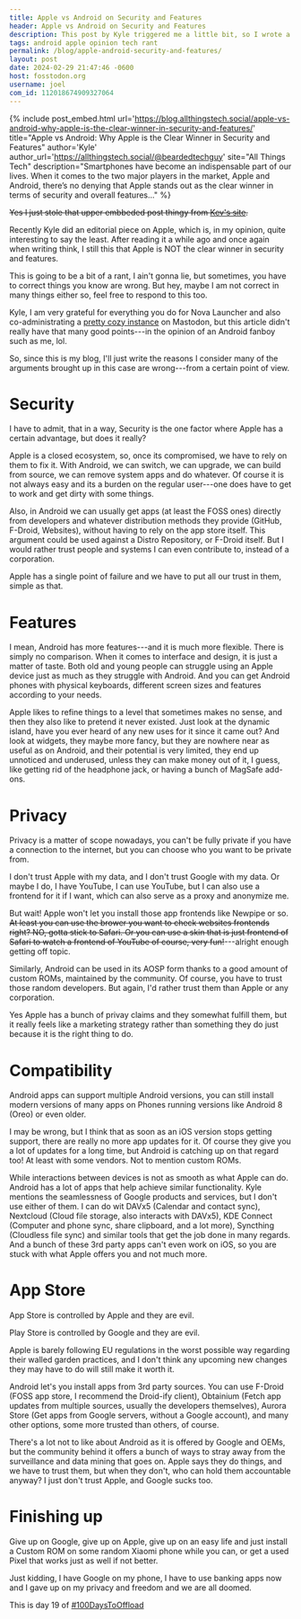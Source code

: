 ```yaml
---
title: Apple vs Android on Security and Features
header: Apple vs Android on Security and Features
description: This post by Kyle triggered me a little bit, so I wrote a response with my opinion on the matter
tags: android apple opinion tech rant
permalink: /blog/apple-android-security-and-features/
layout: post
date: 2024-02-29 21:47:46 -0600
host: fosstodon.org
username: joel
com_id: 112018674909327064
---
```


{% include post_embed.html
url='https://blog.allthingstech.social/apple-vs-android-why-apple-is-the-clear-winner-in-security-and-features/'
title="Apple vs Android: Why Apple is the Clear Winner in Security and Features" 
author='Kyle'
author_url='https://allthingstech.social/@beardedtechguy' 
site="All Things Tech" 
description="Smartphones have become an indispensable part of our lives. When it comes to the two major players in the market, Apple and Android, there’s no denying that Apple stands out as the clear winner in terms of security and overall features..."
%}

~~Yes I just stole that upper embbeded post thingy from [Kev's site](https://kevquirk.com).~~

Recently Kyle did an editorial piece on Apple, which is, in my opinion, quite interesting to say the least. After reading it a while ago and once again when writing think, I still this that Apple is NOT the clear winner in security and features.

This is going to be a bit of a rant, I ain't gonna lie, but sometimes, you have to correct things you know are wrong. But hey, maybe I am not correct in many things either so, feel free to respond to this too.

Kyle, I am very grateful for everything you do for Nova Launcher and also co-administrating a [pretty cozy instance](https://allthingstech.social) on Mastodon, but this article didn't really have that many good points---in the opinion of an Android fanboy such as me, lol.

So, since this is my blog, I'll just write the reasons I consider many of the arguments brought up in this case are wrong---from a certain point of view.

# Security

I have to admit, that in a way, Security is the one factor where Apple has a certain advantage, but does it really?

Apple is a closed ecosystem, so, once its compromised, we have to rely on them to fix it. With Android, we can switch, we can upgrade, we can build from source, we can remove system apps and do whatever. Of course it is not always easy and its a burden on the regular user---one does have to get to work and get dirty with some things.

Also, in Android we can usually get apps (at least the FOSS ones) directly from developers and whatever distribution methods they provide (GitHub, F-Droid, Websites), without having to rely on the app store itself. This argument could be used against a Distro Repository, or F-Droid itself. But I would rather trust people and systems I can even contribute to, instead of a corporation. 

Apple has a single point of failure and we have to put all our trust in them, simple as that.

# Features

I mean, Android has more features---and it is much more flexible. There is simply no comparison. When it comes to interface and design, it is just a matter of taste. Both old and young people can struggle using an Apple device just as much as they struggle with Android. And you can get Android phones with physical keyboards, different screen sizes and features according to your needs.

Apple likes to refine things to a level that sometimes makes no sense, and then they also like to pretend it never existed. Just look at the dynamic island, have you ever heard of any new uses for it since it came out? And look at widgets, they maybe more fancy, but they are nowhere near as useful as on Android, and their potential is very limited, they end up unnoticed and underused, unless they can make money out of it, I guess, like getting rid of the headphone jack, or having a bunch of MagSafe add-ons.

# Privacy

Privacy is a matter of scope nowadays, you can't be fully private if you have a connection to the internet, but you can choose who you want to be private from.

I don't trust Apple with my data, and I don't trust Google with my data. Or maybe I do, I have YouTube, I can use YouTube, but I can also use a frontend for it if I want, which can also serve as a proxy and anonymize me. 

But wait! Apple won't let you install those app frontends like Newpipe or so. ~~At least you can use the brower you want to check websites frontends right? NO, gotta stick to Safari. Or you can use a skin that is just frontend of Safari to watch a frontend of YouTube of course, very fun!~~---alright enough getting off topic.

Similarly, Android can be used in its AOSP form thanks to a good amount of custom ROMs, maintained by the community. Of course, you have to trust those random developers. But again, I'd rather trust them than Apple or any corporation.

Yes Apple has a bunch of privay claims and they somewhat fulfill them, but it really feels like a marketing strategy rather than something they do just because it is the right thing to do.

# Compatibility

Android apps can support multiple Android versions, you can still install modern versions of many apps on Phones running versions like Android 8 (Oreo) or even older.

I may be wrong, but I think that as soon as an iOS version stops getting support, there are really no more app updates for it. Of course they give you a lot of updates for a long time, but Android is catching up on that regard too! At least with some vendors. Not to mention custom ROMs.

While interactions between devices is not as smooth as what Apple can do. Android has a lot of apps that help achieve similar functionality. Kyle mentions the seamlessness of Google products and services, but I don't use either of them. I can do wit DAVx5 (Calendar and contact sync), Nextcloud (Cloud file storage, also interacts with DAVx5), KDE Connect (Computer and phone sync, share clipboard, and a lot more), Syncthing (Cloudless file sync) and similar tools that get the job done in many regards. And a bunch of these 3rd party apps can't even work on iOS, so you are stuck with what Apple offers you and not much more.

# App Store

App Store is controlled by Apple and they are evil.

Play Store is controlled by Google and they are evil.

Apple is barely following EU regulations in the worst possible way regarding their walled garden practices, and I don't think any upcoming new changes they may have to do will still make it worth it.

Android let's you install apps from 3rd party sources. You can use F-Droid (FOSS app store, I recommend the Droid-ify client), Obtainium (Fetch app updates from multiple sources, usually the developers themselves), Aurora Store (Get apps from Google servers, without a Google account), and many other options, some more trusted than others, of course.

There's a lot not to like about Android as it is offered by Google and OEMs, but the community behind it offers a bunch of ways to stray away from the surveillance and data mining that goes on. Apple says they do things, and we have to trust them, but when they don't, who can hold them accountable anyway? I just don't trust Apple, and Google sucks too.

# Finishing up

Give up on Google, give up on Apple, give up on an easy life and just install a Custom ROM on some random Xiaomi phone while you can, or get a used Pixel that works just as well if not better.

Just kidding, I have Google on my phone, I have to use banking apps now and I gave up on my privacy and freedom and we are all doomed.

This is day 19 of [#100DaysToOffload](https://100daystooffload.com)
